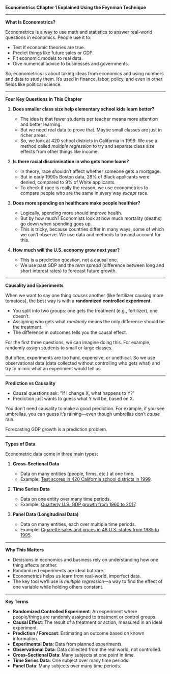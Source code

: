 **Econometrics Chapter 1 Explained Using the Feynman Technique**

---

**What Is Econometrics?**

Econometrics is a way to use math and statistics to answer real-world questions in economics. People use it to:

* Test if economic theories are true.
* Predict things like future sales or GDP.
* Fit economic models to real data.
* Give numerical advice to businesses and governments.

So, econometrics is about taking ideas from economics and using numbers and data to study them. It’s used in finance, labor, policy, and even in other fields like political science.

---

**Four Key Questions in This Chapter**

1. **Does smaller class size help elementary school kids learn better?**

   * The idea is that fewer students per teacher means more attention and better learning.
   * But we need real data to prove that. Maybe small classes are just in richer areas.
   * So, we look at 420 school districts in California in 1999. We use a method called *multiple regression* to try and separate class size effects from other things like income.

2. **Is there racial discrimination in who gets home loans?**

   * In theory, race shouldn’t affect whether someone gets a mortgage.
   * But in early 1990s Boston data, 28% of Black applicants were denied, compared to 9% of White applicants.
   * To check if race is really the reason, we use econometrics to compare people who are the same in every way *except* race.

3. **Does more spending on healthcare make people healthier?**

   * Logically, spending more should improve health.
   * But by how much? Economists look at how much mortality (deaths) go down when spending goes up.
   * This is tricky, because countries differ in many ways, some of which we can’t observe. We use data and methods to try and account for this.

4. **How much will the U.S. economy grow next year?**

   * This is a prediction question, not a causal one.
   * We use past GDP and the *term spread* (difference between long and short interest rates) to forecast future growth.

---

**Causality and Experiments**

When we want to say one thing *causes* another (like fertilizer causing more tomatoes), the best way is with a **randomized controlled experiment**.

* You split into two groups: one gets the treatment (e.g., fertilizer), one doesn’t.
* Assigning who gets what *randomly* means the only difference should be the treatment.
* The difference in outcomes tells you the causal effect.

For the first three questions, we can imagine doing this. For example, randomly assign students to small or large classes.

But often, experiments are too hard, expensive, or unethical. So we use observational data (data collected without controlling who gets what) and try to mimic what an experiment would tell us.

---

**Prediction vs Causality**

* Causal questions ask: "If I change X, what happens to Y?"
* Prediction just wants to guess what Y will be, based on X.

You don’t need causality to make a good prediction. For example, if you see umbrellas, you can guess it’s raining—even though umbrellas don’t *cause* rain.

Forecasting GDP growth is a prediction problem.

---

**Types of Data**

Econometric data come in three main types:

1. **Cross-Sectional Data**

   * Data on many entities (people, firms, etc.) at one time.
   * Example: [Test scores in 420 California school districts in 1999](table_1-1.png).

2. **Time Series Data**

   * Data on one entity over many time periods.
   * Example: [Quarterly U.S. GDP growth from 1960 to 2017](table_1-2.png).

3. **Panel Data (Longitudinal Data)**

   * Data on many entities, each over multiple time periods.
   * Example: [Cigarette sales and prices in 48 U.S. states from 1985 to 1995](table_1-3.png).

---

**Why This Matters**

* Decisions in economics and business rely on understanding how one thing affects another.
* Randomized experiments are ideal but rare.
* Econometrics helps us learn from real-world, imperfect data.
* The key tool we’ll use is *multiple regression*—a way to find the effect of one variable while holding others constant.

---

**Key Terms**

* **Randomized Controlled Experiment**: An experiment where people/things are randomly assigned to treatment or control groups.
* **Causal Effect**: The result of a treatment or action, measured in an ideal experiment.
* **Prediction / Forecast**: Estimating an outcome based on known information.
* **Experimental Data**: Data from planned experiments.
* **Observational Data**: Data collected from the real world, not controlled.
* **Cross-Sectional Data**: Many subjects at one point in time.
* **Time Series Data**: One subject over many time periods.
* **Panel Data**: Many subjects over many time periods.
